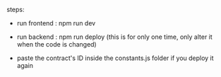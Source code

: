steps:
- run frontend : npm run dev

- run backend : npm run deploy (this is for only one time, only alter it when the code is changed)

- paste the contract's ID inside the constants.js folder if you deploy it again
